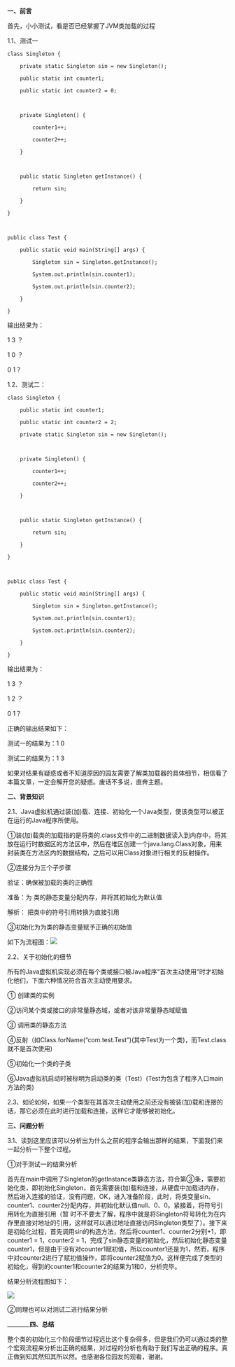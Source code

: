 **一、前言**

首先，小小测试，看是否已经掌握了JVM类加载的过程

1.1、测试一

    
    
    class Singleton {
    	private static Singleton sin = new Singleton();
    	public static int counter1;
    	public static int counter2 = 0;
    	
    	private Singleton() {
    		counter1++;
    		counter2++;
    	}
    	
    	public static Singleton getInstance() {
    		return sin;
    	}
    }
    
    public class Test {
    	public static void main(String[] args) {
    		Singleton sin = Singleton.getInstance();
    		System.out.println(sin.counter1);
    		System.out.println(sin.counter2);
    	}
    }	
    

输出结果为：

1 3 ？

1 0 ？

0 1？

1.2、测试二：

    
    
    class Singleton {	
    	public static int counter1;
    	public static int counter2 = 2;
    	private static Singleton sin = new Singleton();
    
    	private Singleton() {
    		counter1++;
    		counter2++;
    	}
    	
    	public static Singleton getInstance() {
    		return sin;
    	}
    }
    
    public class Test {
    	public static void main(String[] args) {
    		Singleton sin = Singleton.getInstance();
    		System.out.println(sin.counter1);
    		System.out.println(sin.counter2);
    	}
    }	
    

输出结果为：

1 3 ？

1 2 ？

0 1？

正确的输出结果如下：

测试一的结果为：1 0

测试二的结果为：1 3

如果对结果有疑惑或者不知道原因的园友需要了解类加载器的具体细节，相信看了本篇文章，一定会解开您的疑惑。废话不多说，直奔主题。

**二、背景知识**

2.1、Java虚拟机通过装(加)载、连接、初始化一个Java类型，使该类型可以被正在运行的Java程序所使用。

①装(加)载类的加载指的是将类的.class文件中的二进制数据读入到内存中，将其放在运行时数据区的方法区中，然后在堆区创建一个java.lang.Class对象，用来封装类在方法区内的数据结构，之后可以用Class对象进行相关的反射操作。

②连接分为三个子步骤

验证：确保被加载的类的正确性

准备：为 类的静态变量分配内存，并将其初始化为默认值

解析： 把类中的符号引用转换为直接引用

③初始化为为类的静态变量赋予正确的初始值

如下为流程图：![](../md/img/leesf456/616953-20151219095052334-937799605.jpg)

2.2、关于初始化的细节

所有的Java虚拟机实现必须在每个类或接口被Java程序“首次主动使用”时才初始化他们，下面六种情况符合首次主动使用要求。

① 创建类的实例

②访问某个类或接口的非常量静态域，或者对该非常量静态域赋值

③ 调用类的静态方法

④反射（如Class.forName(“com.test.Test”)(其中Test为一个类)，而Test.class就不是首次使用)

⑤初始化一个类的子类

⑥Java虚拟机启动时被标明为启动类的类（Test）(Test为包含了程序入口main方法的类)

2.3、如论如何，如果一个类型在其首次主动使用之前还没有被装(加)载和连接的话，那它必须在此时进行加载和连接，这样它才能够被初始化。

**三、问题分析**

3.1、读到这里应该可以分析出为什么之前的程序会输出那样的结果，下面我们来一起分析一下整个过程。

①对于测试一的结果分析

首先在main中调用了Singleton的getInstance类静态方法，符合第③条，需要初始化类，即初始化Singleton，首先需要装(加)载和连接，从硬盘中加载进内存，然后进入连接的验证，没有问题，OK，进入准备阶段，此时，将类变量sin、counter1、counter2分配内存，并初始化默认值null、0、0。紧接着，将符号引用转化为直接引用（暂
时不不要太了解，程序中就是将Singleton符号转化为在内存里直接对地址的引用，这样就可以通过地址直接访问Singleton类型了）。接下来是初始化过程，首先调用sin的构造方法，然后将counter1、counter2分别+1，即counter1
= 1，counter2 =
1，完成了sin静态变量的初始化，然后初始化静态变量counter1，但是由于没有对counter1赋初值，所以counter1还是为1，然而，程序中对counter2进行了赋初值操作，即将counter2赋值为0。这样便完成了类型的初始化，得到的counter1和counter2的结果为1和0，分析完毕。

结果分析流程图如下：

![](../md/img/leesf456/616953-20151219095121724-599918722.jpg)

②同理也可以对测试二进行结果分析

________**四、总结**

整个类的初始化三个阶段细节过程远比这个复杂得多，但是我们仍可以通过类的整个宏观流程来分析出正确的结果，对过程的分析也有助于我们写出正确的程序。真正做到知其然知其所以然。也感谢各位园友的观看，谢谢。

